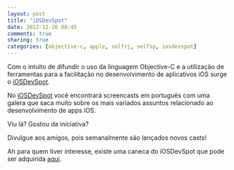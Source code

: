 ```yaml
---
layout: post
title: "iOSDevSpot"
date: 2012-12-26 08:45
comments: true
sharing: true
categories: [objective-c, apple, selfrj, selfsp, iosdevspot]
---
```

Com o intuito de difundir o uso da linguagem Objective-C e a utilização de ferramentas para a facilitação no desenvolvimento de aplicativos iOS surge o [iOSDevSpot](http://iosdevspot.com).

No [iOSDevSpot](http://iosdevspot.com) você encontrará screencasts em português com uma galera que saca muito sobre os mais variados assuntos relacionado ao desenvolvimento de apps iOS.

Viu lá? Gostou da iniciativa?

Divulgue aos amigos, pois semanalmente são lançados novos casts!

Ah para quem tiver interesse, existe uma caneca do iOSDevSpot que pode ser adquirida [aqui](http://kupz.com.br/k/3468e179e4).



